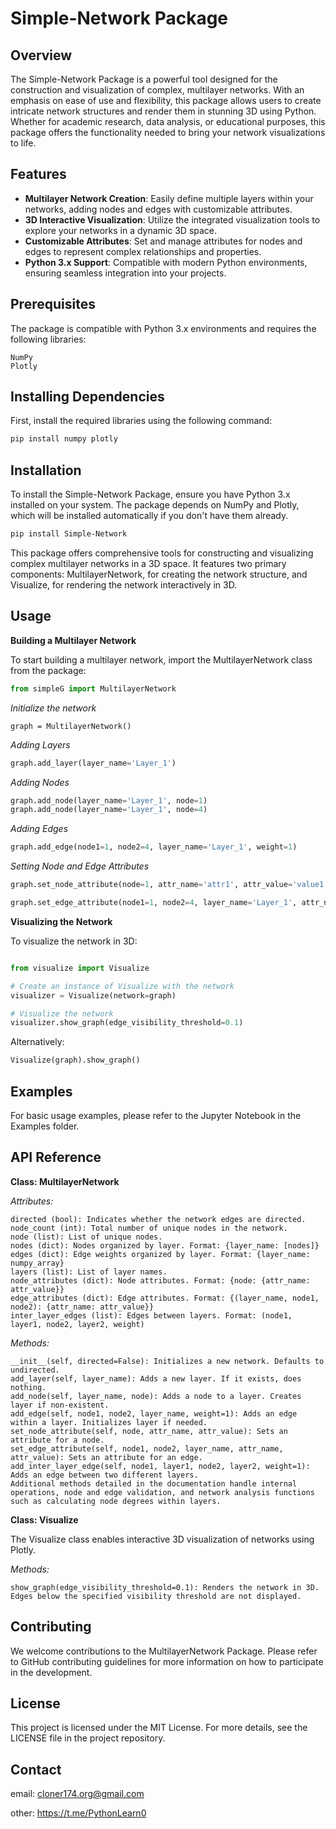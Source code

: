 # Simple-Network Package

## Overview

The Simple-Network Package is a powerful tool designed for the construction and visualization of complex, multilayer networks. With an emphasis on ease of use and flexibility, this package allows users to create intricate network structures and render them in stunning 3D using Python. Whether for academic research, data analysis, or educational purposes, this package offers the functionality needed to bring your network visualizations to life.

## Features

- **Multilayer Network Creation**: Easily define multiple layers within your networks, adding nodes and edges with customizable attributes.
- **3D Interactive Visualization**: Utilize the integrated visualization tools to explore your networks in a dynamic 3D space.
- **Customizable Attributes**: Set and manage attributes for nodes and edges to represent complex relationships and properties.
- **Python 3.x Support**: Compatible with modern Python environments, ensuring seamless integration into your projects.


## Prerequisites

The package is compatible with Python 3.x environments and requires the following libraries:

    NumPy
    Plotly

## Installing Dependencies

First, install the required libraries using the following command:

```bash
pip install numpy plotly
```
## Installation

To install the Simple-Network Package, ensure you have Python 3.x installed on your system. The package depends on NumPy and Plotly, which will be installed automatically if you don't have them already.

```bash
pip install Simple-Network
```
This package offers comprehensive tools for constructing and visualizing complex multilayer networks in a 3D space. It features two primary components: MultilayerNetwork, for creating the network structure, and Visualize, for rendering the network interactively in 3D.

## Usage
**Building a Multilayer Network**

To start building a multilayer network, import the MultilayerNetwork class from the package:
```python
from simpleG import MultilayerNetwork
```
*Initialize the network*
```
graph = MultilayerNetwork()
```
*Adding Layers*

```python
graph.add_layer(layer_name='Layer_1')
```
*Adding Nodes*

```python
graph.add_node(layer_name='Layer_1', node=1)
graph.add_node(layer_name='Layer_1', node=4)
```
*Adding Edges*
```python
graph.add_edge(node1=1, node2=4, layer_name='Layer_1', weight=1)
```

*Setting Node and Edge Attributes*
```python
graph.set_node_attribute(node=1, attr_name='attr1', attr_value='value1')

graph.set_edge_attribute(node1=1, node2=4, layer_name='Layer_1', attr_name='attr1', attr_value='value1')
```

**Visualizing the Network**

To visualize the network in 3D:

```python

from visualize import Visualize

# Create an instance of Visualize with the network
visualizer = Visualize(network=graph)

# Visualize the network
visualizer.show_graph(edge_visibility_threshold=0.1)
```
Alternatively:

```python
Visualize(graph).show_graph()
```
## Examples

For basic usage examples, please refer to the Jupyter Notebook in the Examples folder.

## API Reference

**Class: MultilayerNetwork**

*Attributes:*

    directed (bool): Indicates whether the network edges are directed.
    node_count (int): Total number of unique nodes in the network.
    node (list): List of unique nodes.
    nodes (dict): Nodes organized by layer. Format: {layer_name: [nodes]}
    edges (dict): Edge weights organized by layer. Format: {layer_name: numpy_array}
    layers (list): List of layer names.
    node_attributes (dict): Node attributes. Format: {node: {attr_name: attr_value}}
    edge_attributes (dict): Edge attributes. Format: {(layer_name, node1, node2): {attr_name: attr_value}}
    inter_layer_edges (list): Edges between layers. Format: (node1, layer1, node2, layer2, weight)

*Methods:*

    __init__(self, directed=False): Initializes a new network. Defaults to undirected.
    add_layer(self, layer_name): Adds a new layer. If it exists, does nothing.
    add_node(self, layer_name, node): Adds a node to a layer. Creates layer if non-existent.
    add_edge(self, node1, node2, layer_name, weight=1): Adds an edge within a layer. Initializes layer if needed.
    set_node_attribute(self, node, attr_name, attr_value): Sets an attribute for a node.
    set_edge_attribute(self, node1, node2, layer_name, attr_name, attr_value): Sets an attribute for an edge.
    add_inter_layer_edge(self, node1, layer1, node2, layer2, weight=1): Adds an edge between two different layers.
    Additional methods detailed in the documentation handle internal operations, node and edge validation, and network analysis functions such as calculating node degrees within layers.

**Class: Visualize**

The Visualize class enables interactive 3D visualization of networks using Plotly.

*Methods:*

    show_graph(edge_visibility_threshold=0.1): Renders the network in 3D. Edges below the specified visibility threshold are not displayed.

## Contributing

We welcome contributions to the MultilayerNetwork Package. Please refer to GitHub contributing guidelines for more information on how to participate in the development.

## License

This project is licensed under the MIT License. For more details, see the LICENSE file in the project repository.

## Contact

email: cloner174.org@gmail.com

other: https://t.me/PythonLearn0
